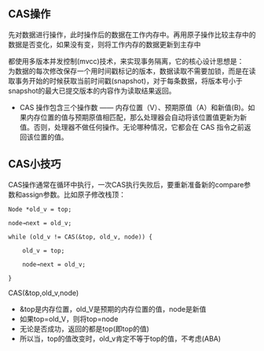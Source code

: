 ## CAS操作 ##
先对数据进行操作，此时操作后的数据在工作内存中。再用原子操作比较主存中的数据是否变化，如果没有变，则将工作内存的数据更新到主存中

都使用多版本并发控制(mvcc)技术，来实现事务隔离，它的核心设计思想是：  
为数据的每次修改保存一个用时间戳标记的版本，数据读取不需要加锁，而是在读取事务开始的时候获取当前时间戳(snapshot)，对于每条数据，将版本号小于snapshot的最大已提交版本的内容作为读取结果返回。

* CAS 操作包含三个操作数 —— 内存位置（V）、预期原值（A）和新值(B)。如果内存位置的值与预期原值相匹配，那么处理器会自动将该位置值更新为新值。否则，处理器不做任何操作。无论哪种情况，它都会在 CAS 指令之前返回该位置的值。

## CAS小技巧 ##
CAS操作通常在循环中执行，一次CAS执行失败后，要重新准备新的compare参数和assign参数。比如原子修改栈顶：

    Node *old_v = top;
    
    node→next = old_v;
    
    while (old_v != CAS(&top, old_v, node)) {
    
    	old_v = top;
    
    	node→next = old_v;
    
    }

CAS(&top,old_v,node)  

* &top是内存位置，old_V是预期的内存位置的值，node是新值
* 如果top=old_V，则将top=node
* 无论是否成功，返回的都是top(即top的值)
* 所以当，top的值改变时，old_v肯定不等于top的值，不考虑(ABA)


